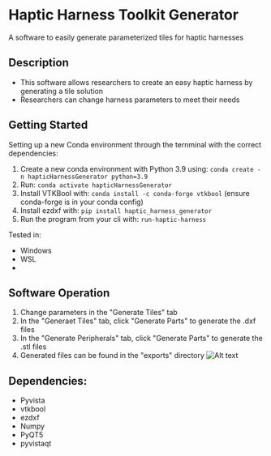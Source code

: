 # Haptic Harness Toolkit Generator

A software to easily generate parameterized tiles for haptic harnesses

## Description

-   This software allows researchers to create an easy haptic harness by generating a tile solution
-   Researchers can change harness parameters to meet their needs

## Getting Started

Setting up a new Conda environment through the ternminal with the correct dependencies:

1. Create a new conda environment with Python 3.9 using: `conda create -n hapticHarnessGenerator python=3.9`
2. Run: `conda activate hapticHarnessGenerator`
3. Install VTKBool with: `conda install -c conda-forge vtkbool` (ensure conda-forge is in your conda config)
4. Install ezdxf with: `pip install haptic_harness_generator`
5. Run the program from your cli with: `run-haptic-harness` 

Tested in:
-   Windows
-   WSL
-   

## Software Operation

1. Change parameters in the "Generate Tiles" tab
2. In the "Generaet Tiles" tab, click "Generate Parts" to generate the .dxf files
3. In the "Generate Peripherals" tab, click "Generate Parts" to generate the .stl files
4. Generated files can be found in the "exports" directory
![Alt text](images/anatomyOfTile.png)
## Dependencies:

-   Pyvista
-   vtkbool
-   ezdxf
-   Numpy
-   PyQT5
-   pyvistaqt
